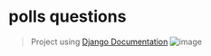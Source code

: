 # polls questions

>Project using [Django Documentation](https://docs.djangoproject.com/en/3.1/intro/tutorial01/)
![image](https://user-images.githubusercontent.com/47464347/100911747-60ec8800-34ae-11eb-9fef-881cb0707bb7.png)

